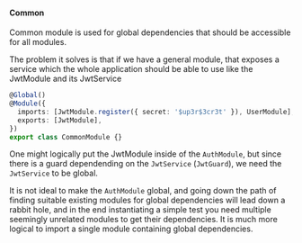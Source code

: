 #### Common

Common module is used for global dependencies that should be accessible for all modules.

The problem it solves is that if we have a general module, that exposes a service which the whole application should be able to use like the JwtModule and its JwtService

```ts
@Global()
@Module({
  imports: [JwtModule.register({ secret: '$up3r$3cr3t' }), UserModule],
  exports: [JwtModule],
})
export class CommonModule {}
```

One might logically put the JwtModule inside of the `AuthModule`, but since there is a guard dependending on the `JwtService` (`JwtGuard`), we need the `JwtService` to be global.

It is not ideal to make the `AuthModule` global, and going down the path of finding suitable existing modules for global dependencies will lead down a rabbit hole, and in the end instantiating a simple test
you need multiple seemingly unrelated modules to get their dependencies. It is much more logical to import a single module containing global dependencies.
